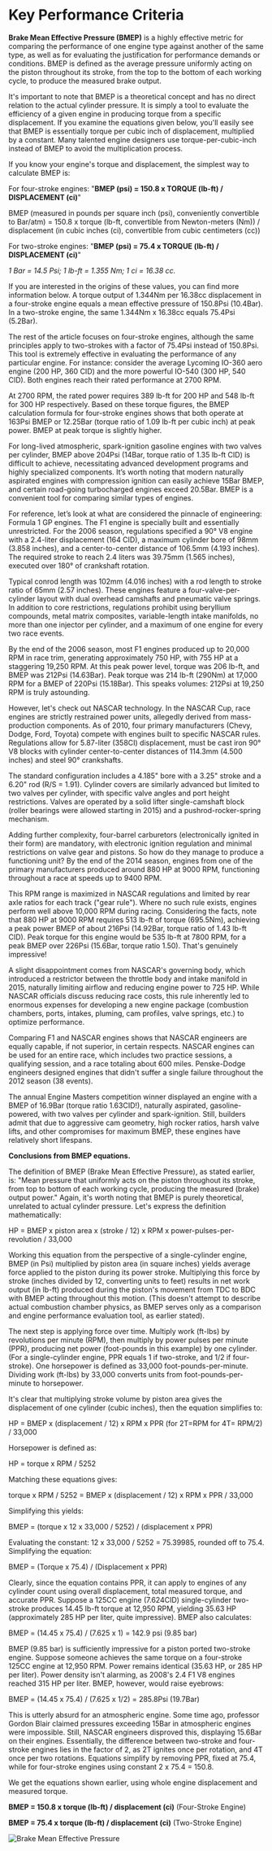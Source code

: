 # Key Performance Criteria

**Brake Mean Effective Pressure (BMEP)** is a highly effective metric for comparing the performance of one engine type against another of the same type, as well as for evaluating the justification for performance demands or conditions. BMEP is defined as the average pressure uniformly acting on the piston throughout its stroke, from the top to the bottom of each working cycle, to produce the measured brake output.

It's important to note that BMEP is a theoretical concept and has no direct relation to the actual cylinder pressure. It is simply a tool to evaluate the efficiency of a given engine in producing torque from a specific displacement. If you examine the equations given below, you'll easily see that BMEP is essentially torque per cubic inch of displacement, multiplied by a constant. Many talented engine designers use torque-per-cubic-inch instead of BMEP to avoid the multiplication process.

If you know your engine's torque and displacement, the simplest way to calculate BMEP is:

For four-stroke engines: "**BMEP (psi) = 150.8 x TORQUE (lb-ft) / DISPLACEMENT (ci)**"

BMEP (measured in pounds per square inch (psi), conveniently convertible to Bar/atm) = 150.8 x torque (lb-ft, convertible from Newton-meters (Nm)) / displacement (in cubic inches (ci), convertible from cubic centimeters (cc))

For two-stroke engines: "**BMEP (psi) = 75.4 x TORQUE (lb-ft) / DISPLACEMENT (ci)**"

*1 Bar = 14.5 Psi; 1 lb-ft = 1.355 Nm; 1 ci = 16.38 cc.*

If you are interested in the origins of these values, you can find more information below. A torque output of 1.344Nm per 16.38cc displacement in a four-stroke engine equals a mean effective pressure of 150.8Psi (10.4Bar). In a two-stroke engine, the same 1.344Nm x 16.38cc equals 75.4Psi (5.2Bar).

The rest of the article focuses on four-stroke engines, although the same principles apply to two-strokes with a factor of 75.4Psi instead of 150.8Psi. This tool is extremely effective in evaluating the performance of any particular engine. For instance: consider the average Lycoming IO-360 aero engine (200 HP, 360 CID) and the more powerful IO-540 (300 HP, 540 CID). Both engines reach their rated performance at 2700 RPM.

At 2700 RPM, the rated power requires 389 lb-ft for 200 HP and 548 lb-ft for 300 HP respectively. Based on these torque figures, the BMEP calculation formula for four-stroke engines shows that both operate at 163Psi BMEP or 12.25Bar (torque ratio of 1.09 lb-ft per cubic inch) at peak power. BMEP at peak torque is slightly higher.

For long-lived atmospheric, spark-ignition gasoline engines with two valves per cylinder, BMEP above 204Psi (14Bar, torque ratio of 1.35 lb-ft CID) is difficult to achieve, necessitating advanced development programs and highly specialized components. It’s worth noting that modern naturally aspirated engines with compression ignition can easily achieve 15Bar BMEP, and certain road-going turbocharged engines exceed 20.5Bar. BMEP is a convenient tool for comparing similar types of engines.

For reference, let’s look at what are considered the pinnacle of engineering: Formula 1 GP engines. The F1 engine is specially built and essentially unrestricted. For the 2006 season, regulations specified a 90° V8 engine with a 2.4-liter displacement (164 CID), a maximum cylinder bore of 98mm (3.858 inches), and a center-to-center distance of 106.5mm (4.193 inches). The required stroke to reach 2.4 liters was 39.75mm (1.565 inches), executed over 180° of crankshaft rotation.

Typical conrod length was 102mm (4.016 inches) with a rod length to stroke ratio of 65mm (2.57 inches). These engines feature a four-valve-per-cylinder layout with dual overhead camshafts and pneumatic valve springs. In addition to core restrictions, regulations prohibit using beryllium compounds, metal matrix composites, variable-length intake manifolds, no more than one injector per cylinder, and a maximum of one engine for every two race events.

By the end of the 2006 season, most F1 engines produced up to 20,000 RPM in race trim, generating approximately 750 HP, with 755 HP at a staggering 19,250 RPM. At this peak power level, torque was 206 lb-ft, and BMEP was 212Psi (14.63Bar). Peak torque was 214 lb-ft (290Nm) at 17,000 RPM for a BMEP of 220Psi (15.18Bar). This speaks volumes: 212Psi at 19,250 RPM is truly astounding.

However, let's check out NASCAR technology. In the NASCAR Cup, race engines are strictly restrained power units, allegedly derived from mass-production components. As of 2010, four primary manufacturers (Chevy, Dodge, Ford, Toyota) compete with engines built to specific NASCAR rules. Regulations allow for 5.87-liter (358CI) displacement, must be cast iron 90° V8 blocks with cylinder center-to-center distances of 114.3mm (4.500 inches) and steel 90° crankshafts.

The standard configuration includes a 4.185" bore with a 3.25" stroke and a 6.20" rod (R/S = 1.91). Cylinder covers are similarly advanced but limited to two valves per cylinder, with specific valve angles and port height restrictions. Valves are operated by a solid lifter single-camshaft block (roller bearings were allowed starting in 2015) and a pushrod-rocker-spring mechanism.

Adding further complexity, four-barrel carburetors (electronically ignited in their form) are mandatory, with electronic ignition regulation and minimal restrictions on valve gear and pistons. So how do they manage to produce a functioning unit? By the end of the 2014 season, engines from one of the primary manufacturers produced around 880 HP at 9000 RPM, functioning throughout a race at speeds up to 9400 RPM.

This RPM range is maximized in NASCAR regulations and limited by rear axle ratios for each track ("gear rule"). Where no such rule exists, engines perform well above 10,000 RPM during racing. Considering the facts, note that 880 HP at 9000 RPM requires 513 lb-ft of torque (695.5Nm), achieving a peak power BMEP of about 216Psi (14.92Bar, torque ratio of 1.43 lb-ft CID). Peak torque for this engine would be 535 lb-ft at 7800 RPM, for a peak BMEP over 226Psi (15.6Bar, torque ratio 1.50). That's genuinely impressive!

A slight disappointment comes from NASCAR's governing body, which introduced a restrictor between the throttle body and intake manifold in 2015, naturally limiting airflow and reducing engine power to 725 HP. While NASCAR officials discuss reducing race costs, this rule inherently led to enormous expenses for developing a new engine package (combustion chambers, ports, intakes, pluming, cam profiles, valve springs, etc.) to optimize performance.

Comparing F1 and NASCAR engines shows that NASCAR engineers are equally capable, if not superior, in certain respects. NASCAR engines can be used for an entire race, which includes two practice sessions, a qualifying session, and a race totaling about 600 miles. Penske-Dodge engineers designed engines that didn't suffer a single failure throughout the 2012 season (38 events).

The annual Engine Masters competition winner displayed an engine with a BMEP of 16.9Bar (torque ratio 1.63CID!), naturally aspirated, gasoline-powered, with two valves per cylinder and spark-ignition. Still, builders admit that due to aggressive cam geometry, high rocker ratios, harsh valve lifts, and other compromises for maximum BMEP, these engines have relatively short lifespans.

**Conclusions from BMEP equations.**

The definition of BMEP (Brake Mean Effective Pressure), as stated earlier, is: "Mean pressure that uniformly acts on the piston throughout its stroke, from top to bottom of each working cycle, producing the measured (brake) output power." Again, it's worth noting that BMEP is purely theoretical, unrelated to actual cylinder pressure. Let's express the definition mathematically:

HP = BMEP x piston area x (stroke / 12) x RPM x power-pulses-per-revolution / 33,000

Working this equation from the perspective of a single-cylinder engine, BMEP (in Psi) multiplied by piston area (in square inches) yields average force applied to the piston during its power stroke. Multiplying this force by stroke (inches divided by 12, converting units to feet) results in net work output (in lb-ft) produced during the piston's movement from TDC to BDC with BMEP acting throughout this motion. (This doesn't attempt to describe actual combustion chamber physics, as BMEP serves only as a comparison and engine performance evaluation tool, as earlier stated).

The next step is applying force over time. Multiply work (ft-lbs) by revolutions per minute (RPM), then multiply by power pulses per minute (PPR), producing net power (foot-pounds in this example) by one cylinder. (For a single-cylinder engine, PPR equals 1 if two-stroke, and 1/2 if four-stroke). One horsepower is defined as 33,000 foot-pounds-per-minute. Dividing work (ft-lbs) by 33,000 converts units from foot-pounds-per-minute to horsepower.

It's clear that multiplying stroke volume by piston area gives the displacement of one cylinder (cubic inches), then the equation simplifies to:

HP = BMEP x (displacement / 12) x RPM x PPR (for 2T=RPM for 4T= RPM/2) / 33,000

Horsepower is defined as:

HP = torque x RPM / 5252

Matching these equations gives:

torque x RPM / 5252 = BMEP x (displacement / 12) x RPM x PPR / 33,000

Simplifying this yields:

BMEP = (torque x 12 x 33,000 / 5252) / (displacement x PPR)

Evaluating the constant: 12 x 33,000 / 5252 = 75.39985, rounded off to 75.4. Simplifying the equation:

BMEP = (Torque x 75.4) / (Displacement x PPR)

Clearly, since the equation contains PPR, it can apply to engines of any cylinder count using overall displacement, total measured torque, and accurate PPR. Suppose a 125CC engine (7.624CID) single-cylinder two-stroke produces 14.45 lb-ft torque at 12,950 RPM, yielding 35.63 HP (approximately 285 HP per liter, quite impressive). BMEP also calculates:

BMEP = (14.45 x 75.4) / (7.625 x 1) = 142.9 psi (9.85 bar)

BMEP (9.85 bar) is sufficiently impressive for a piston ported two-stroke engine. Suppose someone achieves the same torque on a four-stroke 125CC engine at 12,950 RPM. Power remains identical (35.63 HP, or 285 HP per liter). Power density isn't alarming, as 2008's 2.4 F1 V8 engines reached 315 HP per liter. BMEP, however, would raise eyebrows:

BMEP = (14.45 x 75.4) / (7.625 x 1/2) = 285.8Psi (19.7Bar)

This is utterly absurd for an atmospheric engine. Some time ago, professor Gordon Blair claimed pressures exceeding 15Bar in atmospheric engines were impossible. Still, NASCAR engineers disproved this, displaying 15.6Bar on their engines. Essentially, the difference between two-stroke and four-stroke engines lies in the factor of 2, as 2T ignites once per rotation, and 4T once per two rotations. Equations simplify by removing PPR, fixed at 75.4, while for four-stroke engines using constant 2 x 75.4 = 150.8.

We get the equations shown earlier, using whole engine displacement and measured torque.

**BMEP = 150.8 x torque (lb-ft) / displacement (ci)** (Four-Stroke Engine)

**BMEP = 75.4 x torque (lb-ft) / displacement (ci)** (Two-Stroke Engine)


![Brake Mean Effective Pressure](../../../static/img/533a31.jpg)  
